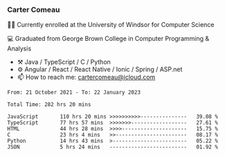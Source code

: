 ### Carter Comeau

🙋‍♂️ Currently enrolled at the University of Windsor for Computer Science

💻 Graduated from George Brown College in Computer Programming & Analysis

- ⚒️ Java / TypeScript / C / Python
- ⚙️ Angular / React / React Native / Ionic / Spring / ASP.net
- 📫 How to reach me: cartercomeau@icloud.com

<!--START_SECTION:waka-->

```text
From: 21 October 2021 - To: 22 January 2023

Total Time: 282 hrs 20 mins

JavaScript       110 hrs 20 mins >>>>>>>>>>---------------   39.08 %
TypeScript       77 hrs 57 mins  >>>>>>>------------------   27.61 %
HTML             44 hrs 28 mins  >>>>---------------------   15.75 %
C                23 hrs 4 mins   >>-----------------------   08.17 %
Python           14 hrs 43 mins  >------------------------   05.22 %
JSON             5 hrs 24 mins   -------------------------   01.92 %
```

<!--END_SECTION:waka-->
